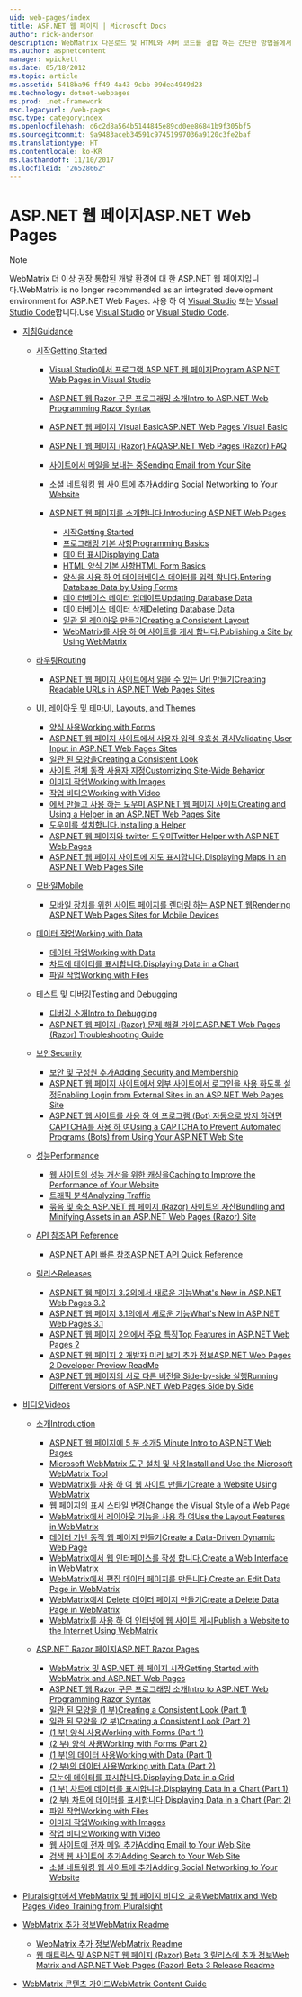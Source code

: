 ```yaml
---
uid: web-pages/index
title: ASP.NET 웹 페이지 | Microsoft Docs
author: rick-anderson
description: WebMatrix 다운로드 및 HTML와 서버 코드를 결합 하는 간단한 방법을에서 웹 페이지를 신속 하 게 작성 하는 방법을 알아봅니다.
ms.author: aspnetcontent
manager: wpickett
ms.date: 05/18/2012
ms.topic: article
ms.assetid: 5418ba96-ff49-4a43-9cbb-09dea4949d23
ms.technology: dotnet-webpages
ms.prod: .net-framework
msc.legacyurl: /web-pages
msc.type: categoryindex
ms.openlocfilehash: d6c2d8a564b5144845e89cd0ee86841b9f305bf5
ms.sourcegitcommit: 9a9483aceb34591c97451997036a9120c3fe2baf
ms.translationtype: HT
ms.contentlocale: ko-KR
ms.lasthandoff: 11/10/2017
ms.locfileid: "26528662"
---
```

<a name="aspnet-web-pages"></a><span data-ttu-id="0ffe6-103">ASP.NET 웹 페이지</span><span class="sxs-lookup"><span data-stu-id="0ffe6-103">ASP.NET Web Pages</span></span>
====================

> [!NOTE] 
> <span data-ttu-id="0ffe6-104">WebMatrix 더 이상 권장 통합된 개발 환경에 대 한 ASP.NET 웹 페이지입니다.</span><span class="sxs-lookup"><span data-stu-id="0ffe6-104">WebMatrix is no longer recommended as an integrated development environment for ASP.NET Web Pages.</span></span> <span data-ttu-id="0ffe6-105">사용 하 여 [Visual Studio](xref:aspnet/web-pages/overview/getting-started/program-asp-net-web-pages-in-visual-studio) 또는 [Visual Studio Code](https://code.visualstudio.com/)합니다.</span><span class="sxs-lookup"><span data-stu-id="0ffe6-105">Use [Visual Studio](xref:aspnet/web-pages/overview/getting-started/program-asp-net-web-pages-in-visual-studio) or [Visual Studio Code](https://code.visualstudio.com/).</span></span>

- [<span data-ttu-id="0ffe6-106">지침</span><span class="sxs-lookup"><span data-stu-id="0ffe6-106">Guidance</span></span>](overview/index.md)

    - [<span data-ttu-id="0ffe6-107">시작</span><span class="sxs-lookup"><span data-stu-id="0ffe6-107">Getting Started</span></span>](overview/getting-started/index.md)

        - [<span data-ttu-id="0ffe6-108">Visual Studio에서 프로그램 ASP.NET 웹 페이지</span><span class="sxs-lookup"><span data-stu-id="0ffe6-108">Program ASP.NET Web Pages in Visual Studio</span></span>](overview/getting-started/program-asp-net-web-pages-in-visual-studio.md)
        - [<span data-ttu-id="0ffe6-109">ASP.NET 웹 Razor 구문 프로그래밍 소개</span><span class="sxs-lookup"><span data-stu-id="0ffe6-109">Intro to ASP.NET Web Programming Razor Syntax</span></span>](overview/getting-started/introducing-razor-syntax-c.md)
        - [<span data-ttu-id="0ffe6-110">ASP.NET 웹 페이지 Visual Basic</span><span class="sxs-lookup"><span data-stu-id="0ffe6-110">ASP.NET Web Pages Visual Basic</span></span>](overview/getting-started/introducing-razor-syntax-vb.md)
        - [<span data-ttu-id="0ffe6-111">ASP.NET 웹 페이지 (Razor) FAQ</span><span class="sxs-lookup"><span data-stu-id="0ffe6-111">ASP.NET Web Pages (Razor) FAQ</span></span>](overview/getting-started/aspnet-web-pages-razor-faq.md)
        - [<span data-ttu-id="0ffe6-112">사이트에서 메일을 보내는 중</span><span class="sxs-lookup"><span data-stu-id="0ffe6-112">Sending Email from Your Site</span></span>](overview/getting-started/11-adding-email-to-your-web-site.md)
        - [<span data-ttu-id="0ffe6-113">소셜 네트워킹 웹 사이트에 추가</span><span class="sxs-lookup"><span data-stu-id="0ffe6-113">Adding Social Networking to Your Website</span></span>](overview/getting-started/13-adding-social-networking-to-your-web-site.md)
        - [<span data-ttu-id="0ffe6-114">ASP.NET 웹 페이지를 소개합니다.</span><span class="sxs-lookup"><span data-stu-id="0ffe6-114">Introducing ASP.NET Web Pages</span></span>](overview/getting-started/introducing-aspnet-web-pages-2/index.md)

            - [<span data-ttu-id="0ffe6-115">시작</span><span class="sxs-lookup"><span data-stu-id="0ffe6-115">Getting Started</span></span>](overview/getting-started/introducing-aspnet-web-pages-2/getting-started.md)
            - [<span data-ttu-id="0ffe6-116">프로그래밍 기본 사항</span><span class="sxs-lookup"><span data-stu-id="0ffe6-116">Programming Basics</span></span>](overview/getting-started/introducing-aspnet-web-pages-2/intro-to-web-pages-programming.md)
            - [<span data-ttu-id="0ffe6-117">데이터 표시</span><span class="sxs-lookup"><span data-stu-id="0ffe6-117">Displaying Data</span></span>](overview/getting-started/introducing-aspnet-web-pages-2/displaying-data.md)
            - [<span data-ttu-id="0ffe6-118">HTML 양식 기본 사항</span><span class="sxs-lookup"><span data-stu-id="0ffe6-118">HTML Form Basics</span></span>](overview/getting-started/introducing-aspnet-web-pages-2/form-basics.md)
            - [<span data-ttu-id="0ffe6-119">양식을 사용 하 여 데이터베이스 데이터를 입력 합니다.</span><span class="sxs-lookup"><span data-stu-id="0ffe6-119">Entering Database Data by Using Forms</span></span>](overview/getting-started/introducing-aspnet-web-pages-2/entering-data.md)
            - [<span data-ttu-id="0ffe6-120">데이터베이스 데이터 업데이트</span><span class="sxs-lookup"><span data-stu-id="0ffe6-120">Updating Database Data</span></span>](overview/getting-started/introducing-aspnet-web-pages-2/updating-data.md)
            - [<span data-ttu-id="0ffe6-121">데이터베이스 데이터 삭제</span><span class="sxs-lookup"><span data-stu-id="0ffe6-121">Deleting Database Data</span></span>](overview/getting-started/introducing-aspnet-web-pages-2/deleting-data.md)
            - [<span data-ttu-id="0ffe6-122">일관 된 레이아웃 만들기</span><span class="sxs-lookup"><span data-stu-id="0ffe6-122">Creating a Consistent Layout</span></span>](overview/getting-started/introducing-aspnet-web-pages-2/layouts.md)
            - [<span data-ttu-id="0ffe6-123">WebMatrix를 사용 하 여 사이트를 게시 합니다.</span><span class="sxs-lookup"><span data-stu-id="0ffe6-123">Publishing a Site by Using WebMatrix</span></span>](overview/getting-started/introducing-aspnet-web-pages-2/publishing.md)
    - [<span data-ttu-id="0ffe6-124">라우팅</span><span class="sxs-lookup"><span data-stu-id="0ffe6-124">Routing</span></span>](overview/routing/index.md)

        - [<span data-ttu-id="0ffe6-125">ASP.NET 웹 페이지 사이트에서 읽을 수 있는 Url 만들기</span><span class="sxs-lookup"><span data-stu-id="0ffe6-125">Creating Readable URLs in ASP.NET Web Pages Sites</span></span>](overview/routing/creating-readable-urls-in-aspnet-web-pages-sites.md)
    - [<span data-ttu-id="0ffe6-126">UI, 레이아웃 및 테마</span><span class="sxs-lookup"><span data-stu-id="0ffe6-126">UI, Layouts, and Themes</span></span>](overview/ui-layouts-and-themes/index.md)

        - [<span data-ttu-id="0ffe6-127">양식 사용</span><span class="sxs-lookup"><span data-stu-id="0ffe6-127">Working with Forms</span></span>](overview/ui-layouts-and-themes/4-working-with-forms.md)
        - [<span data-ttu-id="0ffe6-128">ASP.NET 웹 페이지 사이트에서 사용자 입력 유효성 검사</span><span class="sxs-lookup"><span data-stu-id="0ffe6-128">Validating User Input in ASP.NET Web Pages Sites</span></span>](overview/ui-layouts-and-themes/validating-user-input-in-aspnet-web-pages-sites.md)
        - [<span data-ttu-id="0ffe6-129">일관 된 모양을</span><span class="sxs-lookup"><span data-stu-id="0ffe6-129">Creating a Consistent Look</span></span>](overview/ui-layouts-and-themes/3-creating-a-consistent-look.md)
        - [<span data-ttu-id="0ffe6-130">사이트 전체 동작 사용자 지정</span><span class="sxs-lookup"><span data-stu-id="0ffe6-130">Customizing Site-Wide Behavior</span></span>](overview/ui-layouts-and-themes/18-customizing-site-wide-behavior.md)
        - [<span data-ttu-id="0ffe6-131">이미지 작업</span><span class="sxs-lookup"><span data-stu-id="0ffe6-131">Working with Images</span></span>](overview/ui-layouts-and-themes/9-working-with-images.md)
        - [<span data-ttu-id="0ffe6-132">작업 비디오</span><span class="sxs-lookup"><span data-stu-id="0ffe6-132">Working with Video</span></span>](overview/ui-layouts-and-themes/10-working-with-video.md)
        - [<span data-ttu-id="0ffe6-133">에서 만들고 사용 하는 도우미 ASP.NET 웹 페이지 사이트</span><span class="sxs-lookup"><span data-stu-id="0ffe6-133">Creating and Using a Helper in an ASP.NET Web Pages Site</span></span>](overview/ui-layouts-and-themes/creating-and-using-a-helper-in-an-aspnet-web-pages-site.md)
        - [<span data-ttu-id="0ffe6-134">도우미를 설치합니다.</span><span class="sxs-lookup"><span data-stu-id="0ffe6-134">Installing a Helper</span></span>](overview/ui-layouts-and-themes/installing-helpers.md)
        - [<span data-ttu-id="0ffe6-135">ASP.NET 웹 페이지와 twitter 도우미</span><span class="sxs-lookup"><span data-stu-id="0ffe6-135">Twitter Helper with ASP.NET Web Pages</span></span>](overview/ui-layouts-and-themes/twitter-helper.md)
        - [<span data-ttu-id="0ffe6-136">ASP.NET 웹 페이지 사이트에 지도 표시합니다.</span><span class="sxs-lookup"><span data-stu-id="0ffe6-136">Displaying Maps in an ASP.NET Web Pages Site</span></span>](overview/ui-layouts-and-themes/displaying-maps-in-an-aspnet-web-pages-site.md)
    - [<span data-ttu-id="0ffe6-137">모바일</span><span class="sxs-lookup"><span data-stu-id="0ffe6-137">Mobile</span></span>](overview/mobile/index.md)

        - [<span data-ttu-id="0ffe6-138">모바일 장치를 위한 사이트 페이지를 렌더링 하는 ASP.NET 웹</span><span class="sxs-lookup"><span data-stu-id="0ffe6-138">Rendering ASP.NET Web Pages Sites for Mobile Devices</span></span>](overview/mobile/rendering-aspnet-web-pages-sites-for-mobile-devices.md)
    - [<span data-ttu-id="0ffe6-139">데이터 작업</span><span class="sxs-lookup"><span data-stu-id="0ffe6-139">Working with Data</span></span>](overview/data/index.md)

        - [<span data-ttu-id="0ffe6-140">데이터 작업</span><span class="sxs-lookup"><span data-stu-id="0ffe6-140">Working with Data</span></span>](overview/data/5-working-with-data.md)
        - [<span data-ttu-id="0ffe6-141">차트에 데이터를 표시합니다.</span><span class="sxs-lookup"><span data-stu-id="0ffe6-141">Displaying Data in a Chart</span></span>](overview/data/7-displaying-data-in-a-chart.md)
        - [<span data-ttu-id="0ffe6-142">파일 작업</span><span class="sxs-lookup"><span data-stu-id="0ffe6-142">Working with Files</span></span>](overview/data/working-with-files.md)
    - [<span data-ttu-id="0ffe6-143">테스트 및 디버깅</span><span class="sxs-lookup"><span data-stu-id="0ffe6-143">Testing and Debugging</span></span>](overview/testing-and-debugging/index.md)

        - [<span data-ttu-id="0ffe6-144">디버깅 소개</span><span class="sxs-lookup"><span data-stu-id="0ffe6-144">Intro to Debugging</span></span>](overview/testing-and-debugging/introduction-to-debugging.md)
        - [<span data-ttu-id="0ffe6-145">ASP.NET 웹 페이지 (Razor) 문제 해결 가이드</span><span class="sxs-lookup"><span data-stu-id="0ffe6-145">ASP.NET Web Pages (Razor) Troubleshooting Guide</span></span>](overview/testing-and-debugging/aspnet-web-pages-razor-troubleshooting-guide.md)
    - [<span data-ttu-id="0ffe6-146">보안</span><span class="sxs-lookup"><span data-stu-id="0ffe6-146">Security</span></span>](overview/security/index.md)

        - [<span data-ttu-id="0ffe6-147">보안 및 구성원 추가</span><span class="sxs-lookup"><span data-stu-id="0ffe6-147">Adding Security and Membership</span></span>](overview/security/16-adding-security-and-membership.md)
        - [<span data-ttu-id="0ffe6-148">ASP.NET 웹 페이지 사이트에서 외부 사이트에서 로그인을 사용 하도록 설정</span><span class="sxs-lookup"><span data-stu-id="0ffe6-148">Enabling Login from External Sites in an ASP.NET Web Pages Site</span></span>](overview/security/enabling-login-from-external-sites-in-an-aspnet-web-pages-site.md)
        - [<span data-ttu-id="0ffe6-149">ASP.NET 웹 사이트를 사용 하 여 프로그램 (Bot) 자동으로 방지 하려면 CAPTCHA를 사용 하 여</span><span class="sxs-lookup"><span data-stu-id="0ffe6-149">Using a CAPTCHA to Prevent Automated Programs (Bots) from Using Your ASP.NET Web Site</span></span>](overview/security/using-a-catpcha-to-prevent-automated-programs-bots-from-using-your-aspnet-web-site.md)
    - [<span data-ttu-id="0ffe6-150">성능</span><span class="sxs-lookup"><span data-stu-id="0ffe6-150">Performance</span></span>](overview/performance-and-traffic/index.md)

        - [<span data-ttu-id="0ffe6-151">웹 사이트의 성능 개선을 위한 캐싱을</span><span class="sxs-lookup"><span data-stu-id="0ffe6-151">Caching to Improve the Performance of Your Website</span></span>](overview/performance-and-traffic/15-caching-to-improve-the-performance-of-your-website.md)
        - [<span data-ttu-id="0ffe6-152">트래픽 분석</span><span class="sxs-lookup"><span data-stu-id="0ffe6-152">Analyzing Traffic</span></span>](overview/performance-and-traffic/14-analyzing-traffic.md)
        - [<span data-ttu-id="0ffe6-153">묶음 및 축소 ASP.NET 웹 페이지 (Razor) 사이트의 자산</span><span class="sxs-lookup"><span data-stu-id="0ffe6-153">Bundling and Minifying Assets in an ASP.NET Web Pages (Razor) Site</span></span>](overview/performance-and-traffic/bundling-and-minifying-assets-in-an-aspnet-web-pages-razor-site.md)
    - [<span data-ttu-id="0ffe6-154">API 참조</span><span class="sxs-lookup"><span data-stu-id="0ffe6-154">API Reference</span></span>](overview/api-reference/index.md)

        - [<span data-ttu-id="0ffe6-155">ASP.NET API 빠른 참조</span><span class="sxs-lookup"><span data-stu-id="0ffe6-155">ASP.NET API Quick Reference</span></span>](overview/api-reference/asp-net-web-pages-api-reference.md)
    - [<span data-ttu-id="0ffe6-156">릴리스</span><span class="sxs-lookup"><span data-stu-id="0ffe6-156">Releases</span></span>](overview/releases/index.md)

        - [<span data-ttu-id="0ffe6-157">ASP.NET 웹 페이지 3.2의에서 새로운 기능</span><span class="sxs-lookup"><span data-stu-id="0ffe6-157">What's New in ASP.NET Web Pages 3.2</span></span>](overview/releases/whats-new-in-aspnet-web-pages-32.md)
        - [<span data-ttu-id="0ffe6-158">ASP.NET 웹 페이지 3.1의에서 새로운 기능</span><span class="sxs-lookup"><span data-stu-id="0ffe6-158">What's New in ASP.NET Web Pages 3.1</span></span>](overview/releases/whats-new-aspnet-web-pages-31.md)
        - [<span data-ttu-id="0ffe6-159">ASP.NET 웹 페이지 2의에서 주요 특징</span><span class="sxs-lookup"><span data-stu-id="0ffe6-159">Top Features in ASP.NET Web Pages 2</span></span>](overview/releases/top-features-in-web-pages-2.md)
        - [<span data-ttu-id="0ffe6-160">ASP.NET 웹 페이지 2 개발자 미리 보기 추가 정보</span><span class="sxs-lookup"><span data-stu-id="0ffe6-160">ASP.NET Web Pages 2 Developer Preview ReadMe</span></span>](overview/releases/aspnet-web-pages-2-developer-preview-readme.md)
        - [<span data-ttu-id="0ffe6-161">ASP.NET 웹 페이지의 서로 다른 버전을 Side-by-side 실행</span><span class="sxs-lookup"><span data-stu-id="0ffe6-161">Running Different Versions of ASP.NET Web Pages Side by Side</span></span>](overview/releases/running-v1-and-v2-sites-side-by-side.md)
- [<span data-ttu-id="0ffe6-162">비디오</span><span class="sxs-lookup"><span data-stu-id="0ffe6-162">Videos</span></span>](videos/index.md)

    - [<span data-ttu-id="0ffe6-163">소개</span><span class="sxs-lookup"><span data-stu-id="0ffe6-163">Introduction</span></span>](videos/introduction/index.md)

        - [<span data-ttu-id="0ffe6-164">ASP.NET 웹 페이지에 5 분 소개</span><span class="sxs-lookup"><span data-stu-id="0ffe6-164">5 Minute Intro to ASP.NET Web Pages</span></span>](videos/introduction/5-minute-introduction-to-aspnet-web-pages.md)
        - [<span data-ttu-id="0ffe6-165">Microsoft WebMatrix 도구 설치 및 사용</span><span class="sxs-lookup"><span data-stu-id="0ffe6-165">Install and Use the Microsoft WebMatrix Tool</span></span>](videos/introduction/install-and-use-the-microsoft-webmatrix-tool.md)
        - [<span data-ttu-id="0ffe6-166">WebMatrix를 사용 하 여 웹 사이트 만들기</span><span class="sxs-lookup"><span data-stu-id="0ffe6-166">Create a Website Using WebMatrix</span></span>](videos/introduction/create-a-website-using-webmatrix.md)
        - [<span data-ttu-id="0ffe6-167">웹 페이지의 표시 스타일 변경</span><span class="sxs-lookup"><span data-stu-id="0ffe6-167">Change the Visual Style of a Web Page</span></span>](videos/introduction/change-the-visual-style-of-a-web-page.md)
        - [<span data-ttu-id="0ffe6-168">WebMatrix에서 레이아웃 기능을 사용 하 여</span><span class="sxs-lookup"><span data-stu-id="0ffe6-168">Use the Layout Features in WebMatrix</span></span>](videos/introduction/use-the-layout-features-in-webmatrix.md)
        - [<span data-ttu-id="0ffe6-169">데이터 기반 동적 웹 페이지 만들기</span><span class="sxs-lookup"><span data-stu-id="0ffe6-169">Create a Data-Driven Dynamic Web Page</span></span>](videos/introduction/create-a-data-driven-dynamic-web-page.md)
        - [<span data-ttu-id="0ffe6-170">WebMatrix에서 웹 인터페이스를 작성 합니다.</span><span class="sxs-lookup"><span data-stu-id="0ffe6-170">Create a Web Interface in WebMatrix</span></span>](videos/introduction/create-a-web-interface-in-webmatrix.md)
        - [<span data-ttu-id="0ffe6-171">WebMatrix에서 편집 데이터 페이지를 만듭니다.</span><span class="sxs-lookup"><span data-stu-id="0ffe6-171">Create an Edit Data Page in WebMatrix</span></span>](videos/introduction/create-an-edit-data-page-in-webmatrix.md)
        - [<span data-ttu-id="0ffe6-172">WebMatrix에서 Delete 데이터 페이지 만들기</span><span class="sxs-lookup"><span data-stu-id="0ffe6-172">Create a Delete Data Page in WebMatrix</span></span>](videos/introduction/create-a-delete-data-page-in-webmatrix.md)
        - [<span data-ttu-id="0ffe6-173">WebMatrix를 사용 하 여 인터넷에 웹 사이트 게시</span><span class="sxs-lookup"><span data-stu-id="0ffe6-173">Publish a Website to the Internet Using WebMatrix</span></span>](videos/introduction/publish-a-website-to-the-internet-using-webmatrix.md)
    - [<span data-ttu-id="0ffe6-174">ASP.NET Razor 페이지</span><span class="sxs-lookup"><span data-stu-id="0ffe6-174">ASP.NET Razor Pages</span></span>](videos/aspnet-razor-pages/index.md)

        - [<span data-ttu-id="0ffe6-175">WebMatrix 및 ASP.NET 웹 페이지 시작</span><span class="sxs-lookup"><span data-stu-id="0ffe6-175">Getting Started with WebMatrix and ASP.NET Web Pages</span></span>](videos/aspnet-razor-pages/getting-started-with-webmatrix-and-aspnet-web-pages.md)
        - [<span data-ttu-id="0ffe6-176">ASP.NET 웹 Razor 구문 프로그래밍 소개</span><span class="sxs-lookup"><span data-stu-id="0ffe6-176">Intro to ASP.NET Web Programming Razor Syntax</span></span>](videos/aspnet-razor-pages/introduction-to-aspnet-web-programming-using-the-razor-syntax.md)
        - [<span data-ttu-id="0ffe6-177">일관 된 모양을 (1 부)</span><span class="sxs-lookup"><span data-stu-id="0ffe6-177">Creating a Consistent Look (Part 1)</span></span>](videos/aspnet-razor-pages/creating-a-consistent-look-part-1.md)
        - [<span data-ttu-id="0ffe6-178">일관 된 모양을 (2 부)</span><span class="sxs-lookup"><span data-stu-id="0ffe6-178">Creating a Consistent Look (Part 2)</span></span>](videos/aspnet-razor-pages/creating-a-consistent-look-part-2.md)
        - [<span data-ttu-id="0ffe6-179">(1 부) 양식 사용</span><span class="sxs-lookup"><span data-stu-id="0ffe6-179">Working with Forms (Part 1)</span></span>](videos/aspnet-razor-pages/working-with-forms-part-1.md)
        - [<span data-ttu-id="0ffe6-180">(2 부) 양식 사용</span><span class="sxs-lookup"><span data-stu-id="0ffe6-180">Working with Forms (Part 2)</span></span>](videos/aspnet-razor-pages/working-with-forms-part-2.md)
        - [<span data-ttu-id="0ffe6-181">(1 부)의 데이터 사용</span><span class="sxs-lookup"><span data-stu-id="0ffe6-181">Working with Data (Part 1)</span></span>](videos/aspnet-razor-pages/working-with-data-part-1.md)
        - [<span data-ttu-id="0ffe6-182">(2 부)의 데이터 사용</span><span class="sxs-lookup"><span data-stu-id="0ffe6-182">Working with Data (Part 2)</span></span>](videos/aspnet-razor-pages/working-with-data-part-2.md)
        - [<span data-ttu-id="0ffe6-183">모눈에 데이터를 표시합니다.</span><span class="sxs-lookup"><span data-stu-id="0ffe6-183">Displaying Data in a Grid</span></span>](videos/aspnet-razor-pages/displaying-data-in-a-grid.md)
        - [<span data-ttu-id="0ffe6-184">(1 부) 차트에 데이터를 표시합니다.</span><span class="sxs-lookup"><span data-stu-id="0ffe6-184">Displaying Data in a Chart (Part 1)</span></span>](videos/aspnet-razor-pages/displaying-data-in-a-chart-part-1.md)
        - [<span data-ttu-id="0ffe6-185">(2 부) 차트에 데이터를 표시합니다.</span><span class="sxs-lookup"><span data-stu-id="0ffe6-185">Displaying Data in a Chart (Part 2)</span></span>](videos/aspnet-razor-pages/displaying-data-in-a-chart-part-2.md)
        - [<span data-ttu-id="0ffe6-186">파일 작업</span><span class="sxs-lookup"><span data-stu-id="0ffe6-186">Working with Files</span></span>](videos/aspnet-razor-pages/working-with-files.md)
        - [<span data-ttu-id="0ffe6-187">이미지 작업</span><span class="sxs-lookup"><span data-stu-id="0ffe6-187">Working with Images</span></span>](videos/aspnet-razor-pages/working-with-images.md)
        - [<span data-ttu-id="0ffe6-188">작업 비디오</span><span class="sxs-lookup"><span data-stu-id="0ffe6-188">Working with Video</span></span>](videos/aspnet-razor-pages/working-with-video.md)
        - [<span data-ttu-id="0ffe6-189">웹 사이트에 전자 메일 추가</span><span class="sxs-lookup"><span data-stu-id="0ffe6-189">Adding Email to Your Web Site</span></span>](videos/aspnet-razor-pages/adding-email-to-your-web-site.md)
        - [<span data-ttu-id="0ffe6-190">검색 웹 사이트에 추가</span><span class="sxs-lookup"><span data-stu-id="0ffe6-190">Adding Search to Your Web Site</span></span>](videos/aspnet-razor-pages/adding-search-to-your-web-site.md)
        - [<span data-ttu-id="0ffe6-191">소셜 네트워킹 웹 사이트에 추가</span><span class="sxs-lookup"><span data-stu-id="0ffe6-191">Adding Social Networking to Your Website</span></span>](videos/aspnet-razor-pages/adding-social-networking-to-your-website.md)
- [<span data-ttu-id="0ffe6-192">Pluralsight에서 WebMatrix 및 웹 페이지 비디오 교육</span><span class="sxs-lookup"><span data-stu-id="0ffe6-192">WebMatrix and Web Pages Video Training from Pluralsight</span></span>](pluralsight.md)
- [<span data-ttu-id="0ffe6-193">WebMatrix 추가 정보</span><span class="sxs-lookup"><span data-stu-id="0ffe6-193">WebMatrix Readme</span></span>](readme/index.md)

    - [<span data-ttu-id="0ffe6-194">WebMatrix 추가 정보</span><span class="sxs-lookup"><span data-stu-id="0ffe6-194">WebMatrix Readme</span></span>](readme/overview.md)
    - [<span data-ttu-id="0ffe6-195">웹 매트릭스 및 ASP.NET 웹 페이지 (Razor) Beta 3 릴리스에 추가 정보</span><span class="sxs-lookup"><span data-stu-id="0ffe6-195">Web Matrix and ASP.NET Web Pages (Razor) Beta 3 Release Readme</span></span>](readme/beta3.md)
- [<span data-ttu-id="0ffe6-196">WebMatrix 콘텐츠 가이드</span><span class="sxs-lookup"><span data-stu-id="0ffe6-196">WebMatrix Content Guide</span></span>](content-guide.md)
